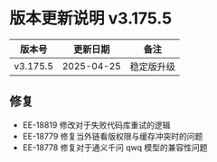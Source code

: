 # 版本更新说明 v3.175.5

| 版本号<br/>   | 更新日期<br/>   | 备注<br/>       |
| ------------- | --------------- | --------------- |
| v3.175.5<br/> | 2025-04-25<br/> | 稳定版升级<br/> |

## 修复

- EE-18819  修改对于失败代码库重试的逻辑
- EE-18779  修复当外链看版权限与缓存冲突时的问题
- EE-18778  修复对于通义千问 qwq 模型的兼容性问题

